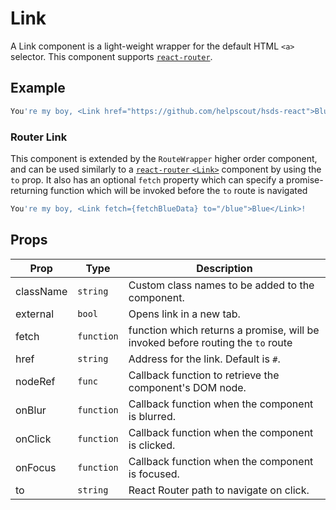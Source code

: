 # Link

A Link component is a light-weight wrapper for the default HTML `<a>` selector. This component supports [`react-router`](https://github.com/ReactTraining/react-router).

## Example

```jsx
You're my boy, <Link href="https://github.com/helpscout/hsds-react">Blue</Link>!
```

### Router Link

This component is extended by the `RouteWrapper` higher order component, and can be used similarly to a [`react-router` `<Link>`](https://reacttraining.com/react-router/web/api/Link) component by using the `to` prop. It also has an optional `fetch` property which can specify a promise-returning function which will be invoked before the `to` route is navigated

```jsx
You're my boy, <Link fetch={fetchBlueData} to="/blue">Blue</Link>!
```


## Props

| Prop | Type | Description |
| --- | --- | --- |
| className | `string` | Custom class names to be added to the component. |
| external | `bool` | Opens link in a new tab. |
| fetch | `function`| function which returns a promise, will be invoked before routing the `to` route |
| href | `string` | Address for the link. Default is `#`. |
| nodeRef | `func` | Callback function to retrieve the component's DOM node. |
| onBlur | `function` | Callback function when the component is blurred. |
| onClick | `function` | Callback function when the component is clicked. |
| onFocus | `function` | Callback function when the component is focused. |
| to | `string` | React Router path to navigate on click. |
